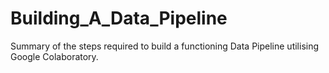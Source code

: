 # Building_A_Data_Pipeline

Summary of the steps required to build a functioning Data Pipeline utilising Google Colaboratory. 
